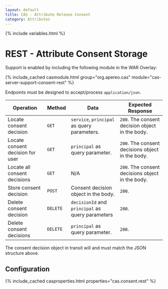 ```yaml
---
layout: default
title: CAS - Attribute Release Consent
category: Attributes
---
```


{% include variables.html %}

# REST - Attribute Consent Storage

Support is enabled by including the following module in the WAR Overlay:

{% include_cached casmodule.html group="org.apereo.cas" module="cas-server-support-consent-rest" %}

Endpoints must be designed to accept/process `application/json`.

| Operation                        | Method   | Data                                            | Expected Response                                |
|----------------------------------|----------|-------------------------------------------------|--------------------------------------------------|
| Locate consent decision          | `GET`    | `service`, `principal` as query parameters.     | `200`. The consent decision object in the body.  |
| Locate consent decision for user | `GET`    | `principal` as query parameter.                 | `200`. The consent decisions object in the body. |
| Locate all consent decisions     | `GET`    | N/A                                             | `200`. The consent decisions object in the body. |
| Store consent decision           | `POST`   | Consent decision object in the body.            | `200`.                                           |
| Delete consent decision          | `DELETE` | `decisionId` and `principal` as query parameters | `200`.                                           |
| Delete consent decisions         | `DELETE` | `principal` as query parameter.                 | `200`.                                           |

The consent decision object in transit will and must match the JSON structure above.

## Configuration

{% include_cached casproperties.html properties="cas.consent.rest" %}

